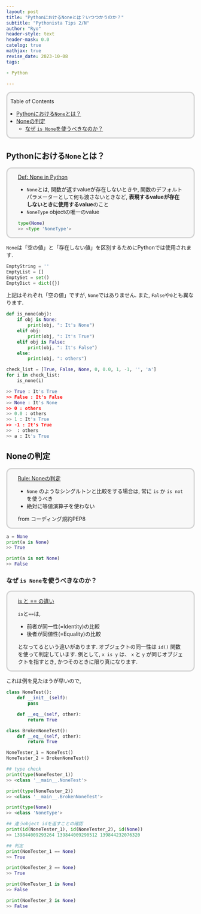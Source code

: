 ```yaml
---
layout: post
title: "PythonにおけるNoneとは？いつつかうのか？"
subtitle: "Pythonista Tips 2/N"
author: "Ryo"
header-style: text
header-mask: 0.0
catelog: true
mathjax: true
revise_date: 2023-10-08
tags:

- Python

---
```


<div style='border-radius: 1em; border-style:solid; border-color:#D3D3D3; background-color:#F8F8F8'>

<p class="h4">&nbsp;&nbsp;Table of Contents</p>

<!-- START doctoc generated TOC please keep comment here to allow auto update -->
<!-- DON'T EDIT THIS SECTION, INSTEAD RE-RUN doctoc TO UPDATE -->

- [Pythonにおける`None`とは？](#python%E3%81%AB%E3%81%8A%E3%81%91%E3%82%8Bnone%E3%81%A8%E3%81%AF)
- [Noneの判定](#none%E3%81%AE%E5%88%A4%E5%AE%9A)
  - [なぜ `is None`を使うべきなのか？](#%E3%81%AA%E3%81%9C-is-none%E3%82%92%E4%BD%BF%E3%81%86%E3%81%B9%E3%81%8D%E3%81%AA%E3%81%AE%E3%81%8B)

<!-- END doctoc generated TOC please keep comment here to allow auto update -->


</div>

## Pythonにおける`None`とは？

<div style='padding-left: 2em; padding-right: 2em; border-radius: 1em; border-style:solid; border-color:#D3D3D3; background-color:#F8F8F8'>
<p class="h4"><ins>Def: None in Python</ins></p>

- `None`とは, 関数が返すvalueが存在しないときや, 関数のデフォルトパラメーターとして何も渡さないときなど, **表現するvalueが存在しないときに使用するvalue**のこと
- `NoneType` objectの唯一のvalue

```python
type(None)
>> <type 'NoneType'>
```

</div>

`None`は「空の値」と「存在しない値」を区別するためにPythonでは使用されます. 

```python
EmptyString = ''
EmptyList = []
EmptySet = set()
EmptyDict = dict({})
```

上記はそれぞれ「空の値」ですが, `None`ではありません.
また, `False`や`0`とも異なります. 

```python
def is_none(obj):
    if obj is None:
        print(obj, ": It's None")
    elif obj:
        print(obj, ": It's True")
    elif obj is False:
        print(obj, ": It's False")
    else:
        print(obj, ": others")

check_list = [True, False, None, 0, 0.0, 1, -1, '', 'a']
for i in check_list:
    is_none(i)

>> True : It's True
>> False : It's False
>> None : It's None
>> 0 : others
>> 0.0 : others
>> 1 : It's True
>> -1 : It's True
>>  : others
>> a : It's True
```


## Noneの判定

<div style='padding-left: 2em; padding-right: 2em; border-radius: 1em; border-style:solid; border-color:#D3D3D3; background-color:#F8F8F8'>
<p class="h4"><ins>Rule: Noneの判定</ins></p>

- `None` のようなシングルトンと比較をする場合は, 常に `is` か `is not` を使うべき
- 絶対に等値演算子を使わない

from コーディング規約PEP8

</div>

```python
a = None
print(a is None)
>> True

print(a is not None)
>> False
```

### なぜ `is None`を使うべきなのか？

<div style='padding-left: 2em; padding-right: 2em; border-radius: 1em; border-style:solid; border-color:#D3D3D3; background-color:#F8F8F8'>
<p class="h4"><ins>is と == の違い</ins></p>

`is`と`==`は, 

- 前者が同一性(=Identity)の比較
- 後者が同値性(=Equality)の比較

となってるという違いがあります. オブジェクトの同一性は `id()` 関数を使って判定しています. 
例として, `x is y` は、 `x` と `y` が同じオブジェクトを指すとき, かつそのときに限り真になります.

</div>

これは例を見たほうが早いので, 

```python
class NoneTest():
    def __init__(self):
        pass

    def __eq__(self, other):
        return True

class BrokenNoneTest():
    def __eq__(self, other):
        return True

NoneTester_1 = NoneTest()
NoneTester_2 = BrokenNoneTest()

## type check
print(type(NoneTester_1))
>> <class '__main__.NoneTest'>

print(type(NoneTester_2))
>> <class '__main__.BrokenNoneTest'>

print(type(None))
>> <class 'NoneType'>

## 違うobject idを返すことの確認
print(id(NoneTester_1), id(NoneTester_2), id(None))
>> 139844009293264 139844009290512 139844232076320

## 判定
print(NonTester_1 == None)
>> True

print(NonTester_2 == None)
>> True

print(NonTester_1 is None)
>> False

print(NonTester_2 is None)
>> False
```

